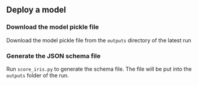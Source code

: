 ## Deploy a model
### Download the model pickle file
Download the model pickle file from the `outputs` directory of the latest run
### Generate the JSON schema file
Run `score_iris.py` to generate the schema file. The file will be put into the `outputs` folder of the run.
